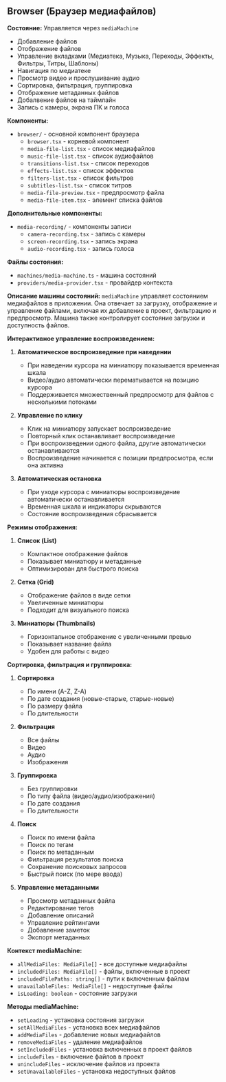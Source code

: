 ## Browser (Браузер медиафайлов)

**Состояние:** Управляется через `mediaMachine`
- Добавление файлов
- Отображение файлов
- Управление вкладками (Медиатека, Музыка, Переходы, Эффекты, Фильтры, Титры, Шаблоны)
- Навигация по медиатеке
- Просмотр видео и прослушивание аудио
- Сортировка, фильтрация, группировка
- Отображение метаданных файлов
- Добалвение файлов на таймлайн
- Запись с камеры, экрана ПК и голоса

**Компоненты:**
- `browser/` - основной компонент браузера
  - `browser.tsx` - корневой компонент
  - `media-file-list.tsx` - список медиафайлов
  - `music-file-list.tsx` - список аудиофайлов
  - `transitions-list.tsx` - список переходов
  - `effects-list.tsx` - список эффектов
  - `filters-list.tsx` - список фильтров
  - `subtitles-list.tsx` - список титров
  - `media-file-preview.tsx` - предпросмотр файла
  - `media-file-item.tsx` - элемент списка файлов

**Дополнительные компоненты:**
- `media-recording/` - компоненты записи
  - `camera-recording.tsx` - запись с камеры
  - `screen-recording.tsx` - запись экрана
  - `audio-recording.tsx` - запись голоса

**Файлы состояния:**
- `machines/media-machine.ts` - машина состояний
- `providers/media-provider.tsx` - провайдер контекста

**Описание машины состояний:**
`mediaMachine` управляет состоянием медиафайлов в приложении. Она отвечает за загрузку, отображение и управление файлами, включая их добавление в проект, фильтрацию и предпросмотр. Машина также контролирует состояние загрузки и доступность файлов.

**Интерактивное управление воспроизведением:**
1. **Автоматическое воспроизведение при наведении**
   - При наведении курсора на миниатюру показывается временная шкала
   - Видео/аудио автоматически перематывается на позицию курсора
   - Поддерживается множественный предпросмотр для файлов с несколькими потоками

2. **Управление по клику**
   - Клик на миниатюру запускает воспроизведение
   - Повторный клик останавливает воспроизведение
   - При воспроизведении одного файла, другие автоматически останавливаются
   - Воспроизведение начинается с позиции предпросмотра, если она активна

3. **Автоматическая остановка**
   - При уходе курсора с миниатюры воспроизведение автоматически останавливается
   - Временная шкала и индикаторы скрываются
   - Состояние воспроизведения сбрасывается

**Режимы отображения:**
1. **Список (List)**
   - Компактное отображение файлов
   - Показывает миниатюру и метаданные
   - Оптимизирован для быстрого поиска

2. **Сетка (Grid)**
   - Отображение файлов в виде сетки
   - Увеличенные миниатюры
   - Подходит для визуального поиска

3. **Миниатюры (Thumbnails)**
   - Горизонтальное отображение с увеличенными превью
   - Показывает название файла
   - Удобен для работы с видео

**Сортировка, фильтрация и группировка:**
1. **Сортировка**
   - По имени (A-Z, Z-A)
   - По дате создания (новые-старые, старые-новые)
   - По размеру файла
   - По длительности

2. **Фильтрация**
   - Все файлы
   - Видео
   - Аудио
   - Изображения

3. **Группировка**
   - Без группировки
   - По типу файла (видео/аудио/изображения)
   - По дате создания
   - По длительности

4. **Поиск**
   - Поиск по имени файла
   - Поиск по тегам
   - Поиск по метаданным
   - Фильтрация результатов поиска
   - Сохранение поисковых запросов
   - Быстрый поиск (по мере ввода)

5. **Управление метаданными**
   - Просмотр метаданных файла
   - Редактирование тегов
   - Добавление описаний
   - Управление рейтингами
   - Добавление заметок
   - Экспорт метаданных

**Контекст mediaMachine:**
- `allMediaFiles: MediaFile[]` - все доступные медиафайлы
- `includedFiles: MediaFile[]` - файлы, включенные в проект
- `includedFilePaths: string[]` - пути к включенным файлам
- `unavailableFiles: MediaFile[]` - недоступные файлы
- `isLoading: boolean` - состояние загрузки

**Методы mediaMachine:**
- `setLoading` - установка состояния загрузки
- `setAllMediaFiles` - установка всех медиафайлов
- `addMediaFiles` - добавление новых медиафайлов
- `removeMediaFiles` - удаление медиафайлов
- `setIncludedFiles` - установка включенных в проект файлов
- `includeFiles` - включение файлов в проект
- `unincludeFiles` - исключение файлов из проекта
- `setUnavailableFiles` - установка недоступных файлов
